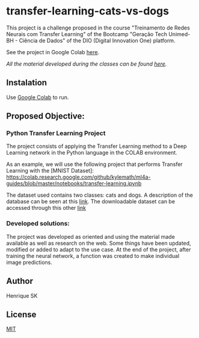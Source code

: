 # transfer-learning-cats-vs-dogs

This project is a challenge proposed in the course "Treinamento de Redes Neurais com Transfer Learning" of the Bootcamp "Geração Tech Unimed-BH - Ciência de Dados" of the DIO (Digital Innovation One) platform.

See the project in Google Colab [here](https://colab.research.google.com/github/henrique-sk/transfer-learning-cats-vs-dogs/blob/main/transfer_learning_cats_vs_dogs.ipynb).

*All the material developed during the classes can be found [here](https://github.com/henrique-sk/Ciencia_de_Dados-DIO-Geracao_Tech_Unimed_BH).*

## Instalation

Use [Google Colab](https://colab.research.google.com) to run.

## Proposed Objective:

### Python Transfer Learning Project

The project consists of applying the Transfer Learning method to a Deep Learning network in the Python language in the COLAB environment.

As an example, we will use the following project that performs Transfer Learning with the [MNIST Dataset]:
https://colab.research.google.com/github/kylemath/ml4a-guides/blob/master/notebooks/transfer-learning.ipynb

The dataset used contains two classes: cats and dogs. A description of the database can be seen at this [link](https://www.tensorflow.org/datasets/catalog/cats_vs_dogs). The downloadable dataset can be accessed through this other [link](https://www.microsoft.com/en-us/download/details.aspx?id=54765)
    
### Developed solutions:

The project was developed as oriented and using the material made available as well as research on the web. Some things have been updated, modified or added to adapt to the use case. At the end of the project, after training the neural network, a function was created to make individual image predictions.

## Author
Henrique SK

## License
[MIT](https://choosealicense.com/license/mit/)
